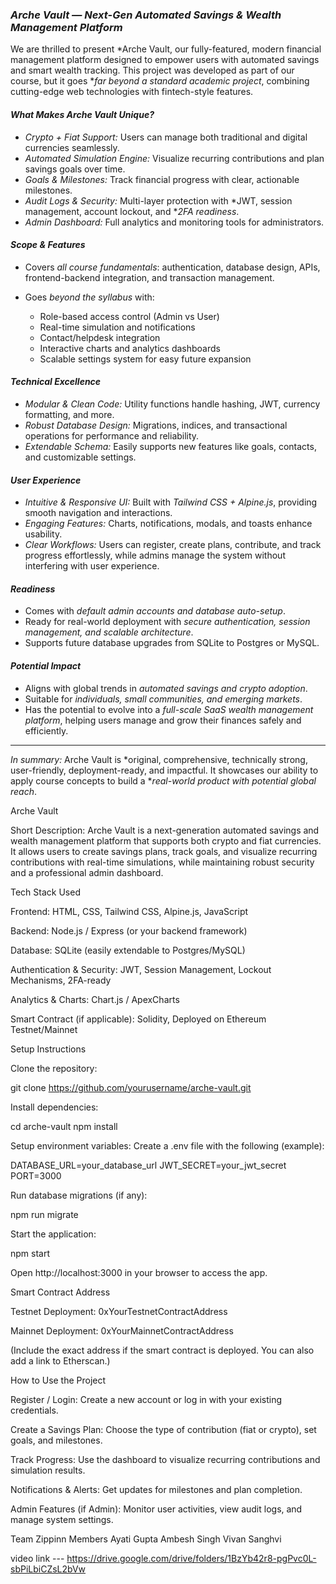 ### *Arche Vault — Next-Gen Automated Savings & Wealth Management Platform*

We are thrilled to present *Arche Vault, our fully-featured, modern financial management platform designed to empower users with automated savings and smart wealth tracking. This project was developed as part of our course, but it goes **far beyond a standard academic project*, combining cutting-edge web technologies with fintech-style features.

#### *What Makes Arche Vault Unique?*

* *Crypto + Fiat Support:* Users can manage both traditional and digital currencies seamlessly.
* *Automated Simulation Engine:* Visualize recurring contributions and plan savings goals over time.
* *Goals & Milestones:* Track financial progress with clear, actionable milestones.
* *Audit Logs & Security:* Multi-layer protection with *JWT, session management, account lockout, and **2FA readiness*.
* *Admin Dashboard:* Full analytics and monitoring tools for administrators.

#### *Scope & Features*

* Covers *all course fundamentals*: authentication, database design, APIs, frontend-backend integration, and transaction management.
* Goes *beyond the syllabus* with:

  * Role-based access control (Admin vs User)
  * Real-time simulation and notifications
  * Contact/helpdesk integration
  * Interactive charts and analytics dashboards
  * Scalable settings system for easy future expansion

#### *Technical Excellence*

* *Modular & Clean Code:* Utility functions handle hashing, JWT, currency formatting, and more.
* *Robust Database Design:* Migrations, indices, and transactional operations for performance and reliability.
* *Extendable Schema:* Easily supports new features like goals, contacts, and customizable settings.

#### *User Experience*

* *Intuitive & Responsive UI:* Built with *Tailwind CSS + Alpine.js*, providing smooth navigation and interactions.
* *Engaging Features:* Charts, notifications, modals, and toasts enhance usability.
* *Clear Workflows:* Users can register, create plans, contribute, and track progress effortlessly, while admins manage the system without interfering with user experience.

#### *Readiness*

* Comes with *default admin accounts and database auto-setup*.
* Ready for real-world deployment with *secure authentication, session management, and scalable architecture*.
* Supports future database upgrades from SQLite to Postgres or MySQL.

#### *Potential Impact*

* Aligns with global trends in *automated savings and crypto adoption*.
* Suitable for *individuals, small communities, and emerging markets*.
* Has the potential to evolve into a *full-scale SaaS wealth management platform*, helping users manage and grow their finances safely and efficiently.

---

*In summary:* Arche Vault is *original, comprehensive, technically strong, user-friendly, deployment-ready, and impactful. It showcases our ability to apply course concepts to build a **real-world product with potential global reach*.

Arche Vault

Short Description:
Arche Vault is a next-generation automated savings and wealth management platform that supports both crypto and fiat currencies. It allows users to create savings plans, track goals, and visualize recurring contributions with real-time simulations, while maintaining robust security and a professional admin dashboard.

Tech Stack Used

Frontend: HTML, CSS, Tailwind CSS, Alpine.js, JavaScript

Backend: Node.js / Express (or your backend framework)

Database: SQLite (easily extendable to Postgres/MySQL)

Authentication & Security: JWT, Session Management, Lockout Mechanisms, 2FA-ready

Analytics & Charts: Chart.js / ApexCharts

Smart Contract (if applicable): Solidity, Deployed on Ethereum Testnet/Mainnet

Setup Instructions

Clone the repository:

git clone https://github.com/yourusername/arche-vault.git


Install dependencies:

cd arche-vault
npm install


Setup environment variables:
Create a .env file with the following (example):

DATABASE_URL=your_database_url
JWT_SECRET=your_jwt_secret
PORT=3000


Run database migrations (if any):

npm run migrate


Start the application:

npm start


Open http://localhost:3000 in your browser to access the app.

Smart Contract Address

Testnet Deployment: 0xYourTestnetContractAddress

Mainnet Deployment: 0xYourMainnetContractAddress

(Include the exact address if the smart contract is deployed. You can also add a link to Etherscan.)

How to Use the Project

Register / Login: Create a new account or log in with your existing credentials.

Create a Savings Plan: Choose the type of contribution (fiat or crypto), set goals, and milestones.

Track Progress: Use the dashboard to visualize recurring contributions and simulation results.

Notifications & Alerts: Get updates for milestones and plan completion.

Admin Features (if Admin): Monitor user activities, view audit logs, and manage system settings.

Team Zippinn Members
Ayati Gupta
Ambesh Singh
Vivan Sanghvi


video link --- https://drive.google.com/drive/folders/1BzYb42r8-pgPvc0L-sbPiLbiCZsL2bVw
